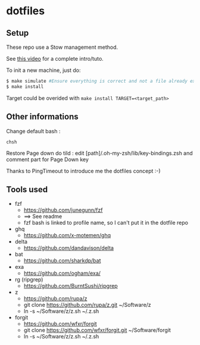 dotfiles
========

## Setup

These repo use a Stow management method.

See [this video](https://www.youtube.com/watch?v=CFzEuBGPPPg) for a complete intro/tuto.

To init a new machine, just do:

```sh
$ make simulate #Ensure everything is correct and not a file already exist
$ make install
```

Target could be overided with `make install TARGET=<target_path>`

## Other informations

Change default bash :

    chsh

Restore Page down do tild :
edit [path]/.oh-my-zsh/lib/key-bindings.zsh and comment part for Page Down key

Thanks to PingTimeout to introduce me the dotfiles concept :-)

## Tools used

* fzf
    * https://github.com/junegunn/fzf
    * ==> See readme
    * fzf bash is linked to profile name, so I can't put it in the dotfile repo
* ghq
    * https://github.com/x-motemen/ghq
* delta
    * https://github.com/dandavison/delta
* bat
    * https://github.com/sharkdp/bat
* exa
    * https://github.com/ogham/exa/
* rg (ripgrep)
    * https://github.com/BurntSushi/ripgrep
* z
    * https://github.com/rupa/z
    * git clone https://github.com/rupa/z.git ~/Software/z
    * ln -s ~/Software/z/z.sh ~/.z.sh
* forgit
    * https://github.com/wfxr/forgit
    * git clone https://github.com/wfxr/forgit.git ~/Software/forgit
    * ln -s ~/Software/z/z.sh ~/.z.sh
